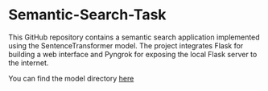 # Semantic-Search-Task
This GitHub repository contains a semantic search application implemented using the SentenceTransformer model. The project integrates Flask for building a web interface and Pyngrok for exposing the local Flask server to the internet.

You can find the model directory [here](https://drive.google.com/drive/folders/1osUmMcWjSixdSRD2lJyDaS-eM0qOrqMH?usp=sharing) 
